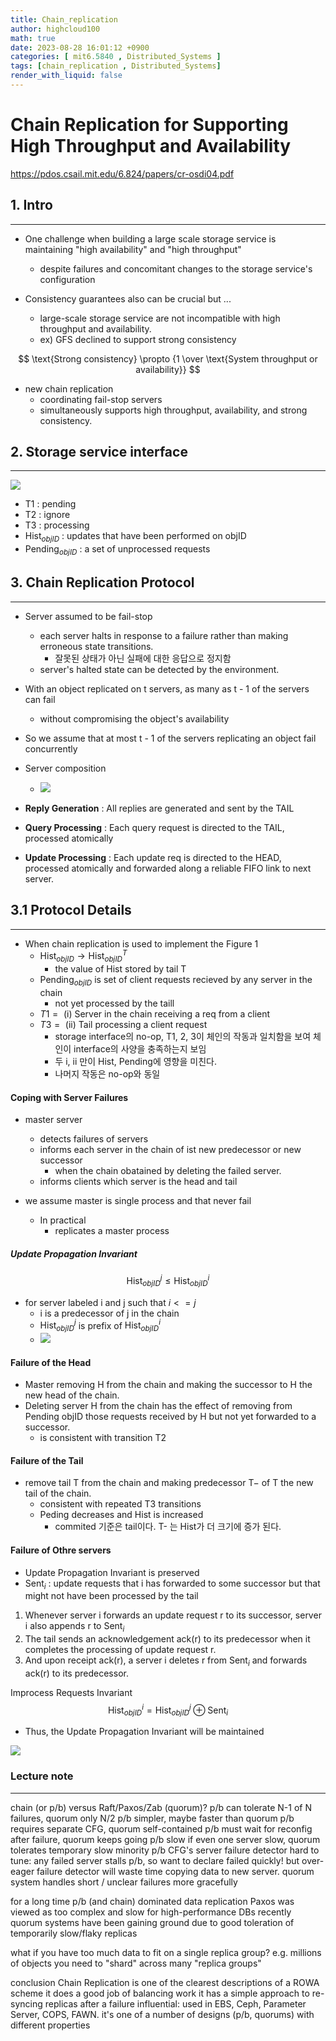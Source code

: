 ```yaml
---
title: Chain_replication
author: highcloud100
math: true
date: 2023-08-28 16:01:12 +0900
categories: [ mit6.5840 , Distributed_Systems ]
tags: [chain_replication , Distributed_Systems]
render_with_liquid: false
---
```


# Chain Replication for Supporting High Throughput and Availability
https://pdos.csail.mit.edu/6.824/papers/cr-osdi04.pdf

## 1.  Intro
---
- One challenge when building a large scale storage service is maintaining "high availability" and "high throughput"
  - despite failures and concomitant changes to the storage service's configuration
  
- Consistency guarantees also can be crucial but ...
  - large-scale storage service are not incompatible with high throughput and availability.
  - ex) GFS declined to support strong consistency

$$
\text{Strong consistency} \propto {1 \over \text{System throughput or availability}}
$$

- new chain replication
  - coordinating fail-stop servers
  - simultaneously supports high throughput, availability, and strong consistency.

## 2. Storage service interface 
---
![](/assets/img/Pasted%20image%2020230829085826.png)

- T1 : pending
- T2 : ignore
- T3 : processing
- $\text{Hist}_{objID}$  : updates that have been performed on objID   
- $\text{Pending}_{objID}$ : a set of unprocessed requests

## 3.  Chain Replication Protocol
---
- Server assumed to be fail-stop
	- each server halts in response to a failure rather than making erroneous state transitions.
		- 잘못된 상태가 아닌 실패에 대한 응답으로 정지함
	- server's halted state can be detected by the environment.

- With an object replicated on t servers, as many as t - 1 of the servers can fail 
	- without compromising the object's availability

- So we assume that at most t - 1 of the servers replicating an object fail concurrently

- Server composition
	- ![](/assets/img/Pasted%20image%2020230829091459.png)

- **Reply Generation** :  All replies are generated and sent by the TAIL
- **Query Processing** : Each query request is directed to the TAIL, processed atomically
- **Update Processing** : Each update req is directed to the HEAD, processed atomically and forwarded along a reliable FIFO link to next server.

## 3.1 Protocol Details
---
- When chain replication is used to implement the Figure 1 
	- $\text{Hist}_{objID} \rightarrow \text{Hist}^{T}_{objID}$  
		- the value of $\text{Hist}$ stored by tail T 
	- $\text{Pending}_{objID}$ is set of client requests recieved by any server in the chain
		- not yet processed by the taill
	- $T1 = \text{ (i) Server in the chain receiving a req from a client}$     
	- $T3 = \text{ (ii) Tail processing a client request}$     	
		- storage interface의 no-op, T1, 2, 3이 체인의 작동과 일치함을 보여 체인이 interface의 사양을 충족하는지 보임
		- 두  $\text{i, ii}$ 만이 $\text{Hist, Pending}$에 영향을 미친다. 
		- 나머지 작동은 no-op와 동일

####  Coping with Server Failures

- master server
	- detects failures of servers
	- informs each server in the chain of ist new predecessor or new successor
		- when the chain obatained by deleting the failed server.
	- informs clients which server is the head and tail

- we assume master is single process and that never fail
	-  In practical
		-  replicates a master process 

##### Update Propagation Invariant

$$\text{Hist}^j_{objID} \le \text{Hist}^i_{objID}$$ 
- for server labeled i and j such that $i <= j$ 
	- i is a predecessor of j in the chain
	- $\text{Hist}^j_{objID}$ is prefix of $\text{Hist}^i_{objID}$
 	- ![](/assets/img/Pasted%20image%2020230829131431.png)

#### Failure of the Head

- Master removing H from the chain and making the successor to H the new head of the chain.
- Deleting server H from the chain has the effect of removing from Pending objID those requests received by H but not yet forwarded to a successor.
	- is consistent with transition T2

#### Failure of the Tail

- remove tail T from the chain and making predecessor T− of T the new tail of the chain.
	- consistent with repeated T3 transitions
	- Peding decreases and Hist is increased
		- commited 기준은 tail이다.  T- 는 Hist가 더 크기에 증가 된다.

#### Failure of Othre servers

- Update Propagation Invariant is preserved
- $\text{Sent}_i$ :  update requests that i has forwarded to some successor but that might not have been processed by the tail

1. Whenever server i forwards an update request r to its successor, server i also appends r to $\text{Sent}_i$
2. The tail sends an acknowledgement ack(r) to its predecessor when it completes the processing of update request r.
3. And upon receipt ack(r), a server i deletes r from  $\text{Sent}_i$ and forwards ack(r) to its predecessor.

Improcess Requests Invariant
$$\text{Hist}^i_{objID} = \text{Hist}^j_{objID} \oplus  \text{Sent}_i$$
- Thus, the Update Propagation Invariant will be maintained

![](../assets/img/Pasted%20image%2020230829134527.png)


### Lecture note
---
chain (or p/b) versus Raft/Paxos/Zab (quorum)?
  p/b can tolerate N-1 of N failures, quorum only N/2
  p/b simpler, maybe faster than quorum
  p/b requires separate CFG, quorum self-contained
  p/b must wait for reconfig after failure, quorum keeps going
  p/b slow if even one server slow, quorum tolerates temporary slow minority
  p/b CFG's server failure detector hard to tune:
    any failed server stalls p/b, so want to declare failed quickly!
    but over-eager failure detector will waste time copying data to new server.
    quorum system handles short / unclear failures more gracefully

for a long time p/b (and chain) dominated data replication
  Paxos was viewed as too complex and slow for high-performance DBs
  recently quorum systems have been gaining ground
    due to good toleration of temporarily slow/flaky replicas

what if you have too much data to fit on a single replica group?
  e.g. millions of objects
  you need to "shard" across many "replica groups"


conclusion
  Chain Replication is one of the clearest descriptions of a ROWA scheme
  it does a good job of balancing work
  it has a simple approach to re-syncing replicas after a failure
  influential: used in EBS, Ceph, Parameter Server, COPS, FAWN.
  it's one of a number of designs (p/b, quorums) with different properties